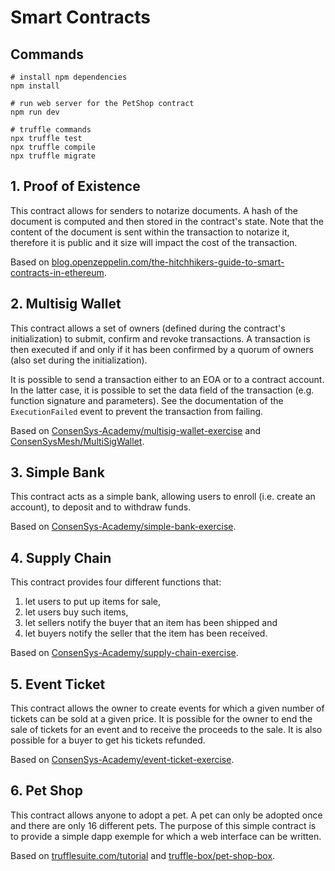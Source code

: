 # Smart Contracts

## Commands

```shell
# install npm dependencies
npm install

# run web server for the PetShop contract
npm run dev

# truffle commands
npx truffle test
npx truffle compile
npx truffle migrate
```

## 1. Proof of Existence

This contract allows for senders to notarize documents. A hash of the document is computed and then stored in the contract's state. Note that the content of the document is sent within the transaction to notarize it, therefore it is public and it size will impact the cost of the transaction.

Based on [blog.openzeppelin.com/the-hitchhikers-guide-to-smart-contracts-in-ethereum](https://blog.openzeppelin.com/the-hitchhikers-guide-to-smart-contracts-in-ethereum-848f08001f05/).

## 2. Multisig Wallet

This contract allows a set of owners (defined during the contract's initialization) to submit, confirm and revoke transactions. A transaction is then executed if and only if it has been confirmed by a quorum of owners (also set during the initialization).

It is possible to send a transaction either to an EOA or to a contract account. In the latter case, it is possible to set the data field of the transaction (e.g. function signature and parameters). See the documentation of the `ExecutionFailed` event to prevent the transaction from failing.

Based on [ConsenSys-Academy/multisig-wallet-exercise](https://github.com/ConsenSys-Academy/multisig-wallet-exercise) and [ConsenSysMesh/MultiSigWallet](https://github.com/ConsenSysMesh/MultiSigWallet).

## 3. Simple Bank

This contract acts as a simple bank, allowing users to enroll (i.e. create an account), to deposit and to withdraw funds.

Based on [ConsenSys-Academy/simple-bank-exercise](https://github.com/ConsenSys-Academy/simple-bank-exercise).

## 4. Supply Chain

This contract provides four different functions that:

1. let users to put up items for sale,
2. let users buy such items,
3. let sellers notify the buyer that an item has been shipped and
4. let buyers notify the seller that the item has been received.

Based on [ConsenSys-Academy/supply-chain-exercise](https://github.com/ConsenSys-Academy/supply-chain-exercise).

## 5. Event Ticket

This contract allows the owner to create events for which a given number of tickets can be sold at a given price. It is possible for the owner to end the sale of tickets for an event and to receive the proceeds to the sale. It is also possible for a buyer to get his tickets refunded.

Based on [ConsenSys-Academy/event-ticket-exercise](https://github.com/ConsenSys-Academy/event-ticket-exercise).

## 6. Pet Shop

This contract allows anyone to adopt a pet. A pet can only be adopted once and there are only 16 different pets. The purpose of this simple contract is to provide a simple dapp exemple for which a web interface can be written.

Based on [trufflesuite.com/tutorial](https://www.trufflesuite.com/tutorial) and [truffle-box/pet-shop-box](https://github.com/truffle-box/pet-shop-box).

